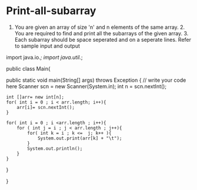 # Print-all-subarray
1. You are given an array of size 'n' and n elements of the same array. 2. You are required to find and print all the subarrays of the given array.  3. Each subarray should be space seperated and on a seperate lines. Refer to sample input and output



import java.io.*;
import java.util.*;

public class Main{

public static void main(String[] args) throws Exception {
    // write your code here
    Scanner scn = new Scanner(System.in);
    int n = scn.nextInt();
    
    int []arr= new int[n];
    for( int i = 0 ; i < arr.length; i++){
        arr[i]= scn.nextInt(); 
    }
    
    for( int i = 0 ; i <arr.length ; i++){
        for ( int j = i ; j < arr.length ; j++){
            for( int k = i ; k <=  j; k++ ){
                System.out.print(arr[k] + "\t");
            }
            System.out.println();
        }
    }
 }

}
